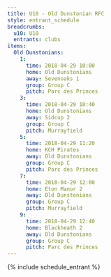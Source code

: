 ```yaml
---
title: U10 - Old Dunstonian RFC
style: entrant_schedule
breadcrumbs:
  u10: U10
  entrants: clubs
items:
  Old Dunstonians:
    1:
      time: 2018-04-29 10:00
      home: Old Dunstonians
      away: Sevenoaks 1
      group: Group C
      pitch: Parc des Princes
    3:
      time: 2018-04-29 10:40
      home: Old Dunstonians
      away: Sidcup 2
      group: Group C
      pitch: Murrayfield
    5:
      time: 2018-04-29 11:20
      home: KCH Pirates
      away: Old Dunstonians
      group: Group C
      pitch: Parc des Princes
    7:
      time: 2018-04-29 12:00
      home: Eton Manor 2
      away: Old Dunstonians
      group: Group C
      pitch: Murrayfield
    9:
      time: 2018-04-29 12:40
      home: Blackheath 2
      away: Old Dunstonians
      group: Group C
      pitch: Parc des Princes
---
```


{% include schedule_entrant %}
